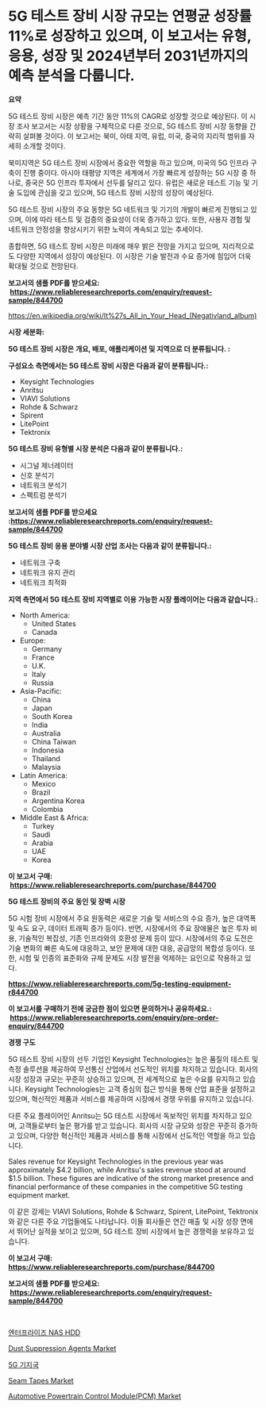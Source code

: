 <p><h1>5G 테스트 장비 시장 규모는 연평균 성장률 11%로 성장하고 있으며, 이 보고서는 유형, 응용, 성장 및 2024년부터 2031년까지의 예측 분석을 다룹니다.</h1></p><p><strong>요약</strong></p>
<p><p>5G 테스트 장비 시장은 예측 기간 동안 11%의 CAGR로 성장할 것으로 예상된다. 이 시장 조사 보고서는 시장 상황을 구체적으로 다룬 것으로, 5G 테스트 장비 시장 동향을 간략히 살펴볼 것이다. 이 보고서는 북미, 아태 지역, 유럽, 미국, 중국의 지리적 범위를 자세히 소개할 것이다.</p><p>북미지역은 5G 테스트 장비 시장에서 중요한 역할을 하고 있으며, 미국의 5G 인프라 구축이 진행 중이다. 아시아 태평양 지역은 세계에서 가장 빠르게 성장하는 5G 시장 중 하나로, 중국은 5G 인프라 투자에서 선두를 달리고 있다. 유럽은 새로운 테스트 기능 및 기술 도입에 관심을 갖고 있으며, 5G 테스트 장비 시장의 성장이 예상된다.</p><p>5G 테스트 장비 시장의 주요 동향은 5G 네트워크 및 기기의 개발이 빠르게 진행되고 있으며, 이에 따라 테스트 및 검증의 중요성이 더욱 증가하고 있다. 또한, 사용자 경험 및 네트워크 안정성을 향상시키기 위한 노력이 계속되고 있는 추세이다.</p><p>종합하면, 5G 테스트 장비 시장은 미래에 매우 밝은 전망을 가지고 있으며, 지리적으로도 다양한 지역에서 성장이 예상된다. 이 시장은 기술 발전과 수요 증가에 힘입어 더욱 확대될 것으로 전망된다.</p></p>
<p><strong>보고서의 샘플 PDF를 받으세요: &nbsp;<a href="https://www.reliableresearchreports.com/enquiry/request-sample/844700">https://www.reliableresearchreports.com/enquiry/request-sample/844700</a></strong></p>
<p><a href="https://en.wikipedia.org/wiki/It%27s_All_in_Your_Head_(Negativland_album)">https://en.wikipedia.org/wiki/It%27s_All_in_Your_Head_(Negativland_album)</a></p>
<p><strong>시장 세분화:</strong></p>
<p><strong> 5G 테스트 장비 시장은 개요, 배포, 애플리케이션 및 지역으로 더 분류됩니다. :</strong></p>
<p><strong>구성요소 측면에서는 5G 테스트 장비 시장은 다음과 같이 분류됩니다.:</strong></p>
<p><ul><li>Keysight Technologies</li><li>Anritsu</li><li>VIAVI Solutions</li><li>Rohde & Schwarz</li><li>Spirent</li><li>LitePoint</li><li>Tektronix</li></ul></p>
<p><strong> 5G 테스트 장비 유형별 시장 분석은 다음과 같이 분류됩니다.:</strong></p>
<p><ul><li>시그널 제너레이터</li><li>신호 분석기</li><li>네트워크 분석기</li><li>스펙트럼 분석기</li></ul></p>
<p><strong>보고서의 샘플 PDF를 받으세요 :<a href="https://www.reliableresearchreports.com/enquiry/request-sample/844700">https://www.reliableresearchreports.com/enquiry/request-sample/844700</a></strong></p>
<p><strong> 5G 테스트 장비 응용 분야별 시장 산업 조사는 다음과 같이 분류됩니다.:</strong></p>
<p><ul><li>네트워크 구축</li><li>네트워크 유지 관리</li><li>네트워크 최적화</li></ul></p>
<p><strong>지역 측면에서 5G 테스트 장비 지역별로 이용 가능한 시장 플레이어는 다음과 같습니다.:</strong></p>
<p><ul>
    <li>
        North America:
        <ul>
            <li>United States</li>
            <li>Canada</li>
        </ul>
    </li>
    <li>
        Europe:
        <ul>
            <li>Germany</li>
            <li>France</li>
            <li>U.K.</li>
            <li>Italy</li>
            <li>Russia</li>
        </ul>
    </li>
    <li>
        Asia-Pacific:
        <ul>
            <li>China</li>
            <li>Japan</li>
            <li>South Korea</li>
            <li>India</li>
            <li>Australia</li>
            <li>China Taiwan</li>
            <li>Indonesia</li>
            <li>Thailand</li>
            <li>Malaysia</li>
        </ul>
    </li>
    <li>
        Latin America:
        <ul>
            <li>Mexico</li>
            <li>Brazil</li>
            <li>Argentina Korea</li>
            <li>Colombia</li>
        </ul>
    </li>
    <li>
        Middle East & Africa:
        <ul>
            <li>Turkey</li>
            <li>Saudi</li>
            <li>Arabia</li>
            <li>UAE</li>
            <li>Korea</li>
        </ul>
    </li>
    </ul></p>
<p><strong>이 보고서 구매: &nbsp;<a href="https://www.reliableresearchreports.com/purchase/844700">https://www.reliableresearchreports.com/purchase/844700</a></strong></p>
<p><strong>5G 테스트 장비의 주요 동인 및 장벽 시장</strong></p>
<p><p>5G 시험 장비 시장에서 주요 원동력은 새로운 기술 및 서비스의 수요 증가, 높은 대역폭 및 속도 요구, 데이터 트래픽 증가 등이다. 반면, 시장에서의 주요 장애물은 높은 투자 비용, 기술적인 복잡성, 기존 인프라와의 호환성 문제 등이 있다. 시장에서의 주요 도전은 기술 변화의 빠른 속도에 대응하고, 보안 문제에 대한 대응, 공급망의 복합성 등이다. 또한, 시험 및 인증의 표준화와 규제 문제도 시장 발전을 억제하는 요인으로 작용하고 있다.</p></p>
<p><strong><a href="https://www.reliableresearchreports.com/5g-testing-equipment-r844700">https://www.reliableresearchreports.com/5g-testing-equipment-r844700</a></strong></p>
<p><strong>이 보고서를 구매하기 전에 궁금한 점이 있으면 문의하거나 공유하세요.: &nbsp;<a href="https://www.reliableresearchreports.com/enquiry/pre-order-enquiry/844700">https://www.reliableresearchreports.com/enquiry/pre-order-enquiry/844700</a></strong></p>
<p><strong>경쟁 구도</strong></p>
<p><p>5G 테스트 장비 시장의 선두 기업인 Keysight Technologies는 높은 품질의 테스트 및 측정 솔루션을 제공하여 무선통신 산업에서 선도적인 위치를 차지하고 있습니다. 회사의 시장 성장과 규모는 꾸준히 상승하고 있으며, 전 세계적으로 높은 수요를 유지하고 있습니다. Keysight Technologies는 고객 중심의 접근 방식을 통해 산업 표준을 설정하고 있으며, 혁신적인 제품과 서비스를 제공하여 시장에서 경쟁 우위를 유지하고 있습니다.</p><p>다른 주요 플레이어인 Anritsu는 5G 테스트 시장에서 독보적인 위치를 차지하고 있으며, 고객들로부터 높은 평가를 받고 있습니다. 회사의 시장 규모와 성장은 꾸준히 증가하고 있으며, 다양한 혁신적인 제품과 서비스를 통해 시장에서 선도적인 역할을 하고 있습니다.</p><p>Sales revenue for Keysight Technologies in the previous year was approximately $4.2 billion, while Anritsu's sales revenue stood at around $1.5 billion. These figures are indicative of the strong market presence and financial performance of these companies in the competitive 5G testing equipment market.</p><p>이 같은 강세는 VIAVI Solutions, Rohde & Schwarz, Spirent, LitePoint, Tektronix와 같은 다른 주요 기업들에도 나타납니다. 이들 회사들은 연간 매출 및 시장 성장 면에서 뛰어난 실적을 보이고 있으며, 5G 테스트 장비 시장에서 높은 경쟁력을 보유하고 있습니다.</p></p>
<p><strong>이 보고서 구매: &nbsp; <a href="https://www.reliableresearchreports.com/purchase/844700">https://www.reliableresearchreports.com/purchase/844700</a></strong></p>
<p><strong>보고서의 샘플 PDF를 받으세요: &nbsp;<a href="https://www.reliableresearchreports.com/enquiry/request-sample/844700">https://www.reliableresearchreports.com/enquiry/request-sample/844700</a></strong><strong></strong></p>
<p>&nbsp;</p>
<p><p><a href="https://github.com/mithunmistry2258/Market-Research-Report-List-1/blob/main/182817917516.md">엔터프라이즈 NAS HDD</a></p><p><a href="https://medium.com/@kirstencharrison82024/global-dust-suppression-agents-market-size-share-analysis-by-product-type-by-application-by-0937e1381ec1">Dust Suppression Agents Market</a></p><p><a href="https://github.com/konokaryan/Market-Research-Report-List-1/blob/main/762427917518.md">5G 기지국</a></p><p><a href="https://medium.com/@kirstencharrison82024/seam-tapes-market-report-by-product-type-polyurethane-poly-vinyl-chloride-end-use-waterproof-bb55ffe01b66">Seam Tapes Market</a></p><p><a href="https://github.com/HettieStehr/Market-Research-Report-List-1/blob/main/automotive-powertrain-control-modulepcm-market.md">Automotive Powertrain Control Module(PCM) Market</a></p></p>